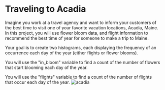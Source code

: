 # Traveling to Acadia

Imagine you work at a travel agency and want to inform your customers of the best time to visit one of your favorite vacation locations, Acadia, Maine.
In this project, you will use flower bloom data, and flight information to recommend the best time of year for someone to make a trip to Maine.

Your goal is to create two histograms, each displaying the frequency of an occurrence each day of the year (either flights or flower blooms).

You will use the "in_bloom" variable to find a count of the number of flowers that start blooming each day of the year.

You will use the "flights" variable to find a count of the number of flights that occur each day of the year.
![acadia](https://user-images.githubusercontent.com/80420919/121839524-a6d1a680-ccb0-11eb-842a-df27e1c3c3d4.jpg)

